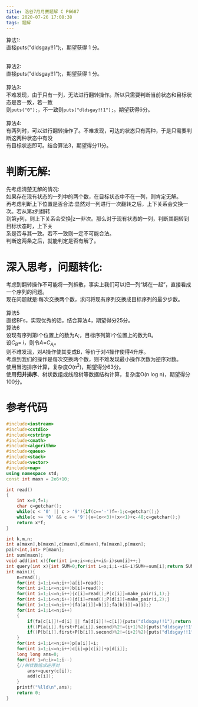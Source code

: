 ```yaml
---
title: 洛谷7月月赛题解 C P6687
date: 2020-07-26 17:08:38
tags: 题解
---
```


算法1:<br/>
直接puts("dldsgay!!1");，期望获得 1 分。<br/>
<br/>
<!--more-->
算法2:<br/>
直接puts("dldsgay!!1");，期望获得 1 分。<br/>
<br/>
算法3:<br/>
不难发现，由于只有一列，无法进行翻转操作。所以只需要判断当前状态和目标状态是否一致，若一致<br/>
则`puts("0");`，不一致则`puts("dldsgay!!1");`。期望获得6分。<br/>
<br/>
算法4:<br/>
有两列时，可以进行翻转操作了。不难发现，可达的状态只有两种，于是只需要判断这两种状态中有没<br/>
有目标状态即可。结合算法3，期望得分11分。<br/>

# 判断无解:
先考虑清楚无解的情况:<br/>
如果存在现有状态的一列中的两个数，在目标状态中不在一列，则肯定无解。<br/>
再考虑判断上下位置是否合法:显然对一列进行一次翻转之后，上下关系会交换一次。若从第z列翻转<br/>
到第y列，则上下关系会交换|z一非次。那么对于现有状态的一列，判断其翻转到目标状态时，上下关<br/>
系是否与其一致。若不一致则一定不可能合法。<br/>
判断这两条之后，就能判定是否有解了。<br/>

# 深入思考，问题转化:<br/>
考虑到翻转操作不可能将一列拆散，事实上我们可以把一列“绑在一起”，直接看成一个序列的问题。<br/>
现在问题就是:每次交换两个数，求问将现有序列交换成目标序列的最少步数。<br/>
<br/>
算法5<br/>
直接BFs，实现优秀的话，结合算法4，期望得分25分。<br/>
算法6<br/>
设现有序列第i个位置上的数为A;，目标序列第i个位置上的数为B。<br/>
设$C_B$= $i$，则令$A$=$C_{A_i}$。<br/>
则不难发现，对A操作使其变成B，等价于对4操作使得4升序。<br/>
考虑到我们的操作是每次交换两个数，则不难发现最小操作次数为逆序对数。<br/>
使用冒泡排序计算，复杂度$O(n^2)$，期望得分63分。<br/>
使用**归并排序**、树状数组或线段树等数据结构计算，复杂度O(n log n)，期望得分100分。<br/>

# 参考代码

```cpp
#include<iostream>
#include<cstdio>
#include<cstring>
#include<cmath>
#include<algorithm>
#include<queue>
#include<stack>
#include<vector>
#include<map>
using namespace std;
const int maxn = 2e6+10;

int read()
{
	int x=0,f=1;
	char c=getchar();
	while(c < '0' || c > '9'){if(c=='-')f=-1;c=getchar();}
	while(c >= '0' && c <= '9'){x=(x<<3)+(x<<1)+c-48;c=getchar();}
	return x*f;
}

int k,m,n;
int a[maxn],b[maxn],c[maxn],d[maxn],fa[maxn],p[maxn];
pair<int,int> P[maxn];
int sum[maxn];
void add(int x){for(int i=x;i<=n;i+=i&-i)sum[i]++;}
int query(int x){int SUM=0;for(int i=x;i;i-=i&-i)SUM+=sum[i];return SUM;}
int main(){
	n=read();
	for(int i=1;i<=n;i++)a[i]=read();
	for(int i=1;i<=n;i++)b[i]=read();
	for(int i=1;i<=n;i++){c[i]=read();P[c[i]]=make_pair(i,1);}
	for(int i=1;i<=n;i++){d[i]=read();P[d[i]]=make_pair(i,2);}
	for(int i=1;i<=n;i++){fa[a[i]]=b[i];fa[b[i]]=a[i];}
	for(int i=1;i<=n;i++)
	{
		if(fa[c[i]]!=d[i] || fa[d[i]]!=c[i]){puts("dldsgay!!1");return 0;}
		if((P[a[i]].first+P[a[i]].second)%2!=(i+1)%2){puts("dldsgay!!1");return 0;}
		if((P[b[i]].first+P[b[i]].second)%2!=(i+2)%2){puts("dldsgay!!1");return 0;}
	}
	for(int i=1;i<=n;i++)p[a[i]]=i;
	for(int i=1;i<=n;i++)c[i]=p[c[i]]+p[d[i]];
	long long ans=0;
	for(int i=n;i>=1;i--)
	{//树状数组求逆序对
		ans+=query(c[i]);
		add(c[i]);
	}
	printf("%lld\n",ans);
	return 0;
}

```